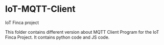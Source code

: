 # IoT-MQTT-Client
IoT Finca project

This folder contains different version about MQTT Client Program for the IoT Finca Project. 
It contains python code and JS code.
